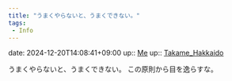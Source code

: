 ```yaml
---
title: "うまくやらないと、うまくできない。"
tags:
 - Info
---
```


date: 2024-12-20T14:08:41+09:00
up:: [Me](Bar/Novel/Chaos/Me.md)
up:: [Takame_Hakkaido](Bar/Novel/Nacaria/Takame_Hakkaido.md)

うまくやらないと、うまくできない。
この原則から目を逸らすな。
